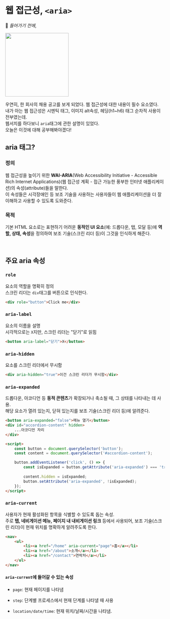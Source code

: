 # 웹 접근성, `<aria>`

📌 *들어가기 전에*,

<img src="https://lh5.googleusercontent.com/proxy/OKYXhKxOZEe0j388jzlv9Hg27Zjb6mflxOomLDtlq9F2kiscSXX9yMMtN0pu8dcXj2LO1TUwdqfhGwckFK8xxwOPGiDPxj2Bkw" width="200"/>

우연히, 한 회사의 채용 공고를 보게 되었다. 웹 접근성에 대한 내용이 필수 요소였다.
<br>내가 아는 웹 접근성은 시멘틱 태그, 이미지 alt속성, 헤딩(h1~h6) 태그 순차적 사용이 전부였는데.
<br>웹서치를 하다보니 `aria`태그에 관한 설명이 있었다.
<br>오늘은 이것에 대해 공부해봐야겠다!

## aria 태그?
### 정의
웹 접근성을 높이기 위한 **WAI-ARIA**(Web Accessibility Initiative - Accessible Rich Internet Applications)(웹 접근성 계획 - 접근 가능한 풍부한 인터넷 애플리케이션)의 속성(attribute)들을 말한다.
<br>이 속성들은 시각장애인 등 보조 기술을 사용하는 사용자들이 웹 애플리케이션을 더 잘 이해하고 사용할 수 있도록 도와준다.

### 목적
기본 HTML 요소로는 표현하기 어려운 **동적인 UI 요소**(예: 드롭다운, 탭, 모달 등)에 **역할, 상태, 속성**을 정의하여 보조 기술(스크린 리더 등)이 그것을 인식하게 해준다.

<br>

## 주요 aria 속성
### `role`
요소의 역할을 명확히 정의
<br>스크린 리더는 `div`태그를 버튼으로 인식한다.
```html
<div role="button">Click me</div>
```


### `aria-label`
요소의 이름을 설명
<br>시각적으로는 `X`지만, 스크린 리더는 "닫기"로 읽힘
```html
<button aria-label="닫기">X</button>
```

### `aria-hidden`
요소를 스크린 리더에서 무시함
```html
<div aria-hidden="true">이건 스크린 리더가 무시함</div>
```

### `aria-expanded`
드롭다운, 아코디언 등 **동적 콘텐츠**가 확장되거나 축소될 때, 그 상태를 나타내는 데 사용.
<br>해당 요소가 열려 있는지, 닫혀 있는지를 보조 기술(스크린 리더 등)에 알려준다.
```html
<button aria-expanded="false">메뉴 열기</button>
<div id="accordion-content" hidden>
    ...아코디언 자리
</div>

<script>
    const button = document.querySelector('button');
    const content = document.querySelector('#accordion-content');

    button.addEventListener('click', () => {
        const isExpanded = button.getAttribute('aria-expanded') === 'true';
        
        content.hidden = isExpanded;
        button.setAttribute('aria-expanded', !isExpanded);
    });
</script>
```

### `aria-current`
사용자가 현재 활성화된 항목을 식별할 수 있도록 돕는 속성.
<br>주로 **탭, 네비게이션 메뉴, 페이지 내 내비게이션 링크** 등에서 사용되어, 보조 기술(스크린 리더)이 현재 위치를 명확하게 알려주도록 한다.
```html
<nav>
    <ul>
        <li><a href="/home" aria-current="page">홈</a></li>
        <li><a href="/about">소개</a></li>
        <li><a href="/contact">연락처</a></li>
    </ul>
</nav>
```
#### `aria-current`에 들어갈 수 있는 속성
- `page`: 현재 페이지를 나타냄


- `step`: 단계별 프로세스에서 현재 단계를 나타낼 때 사용


- `location/date/time`: 현재 위치/날짜/시간을 나타냄.